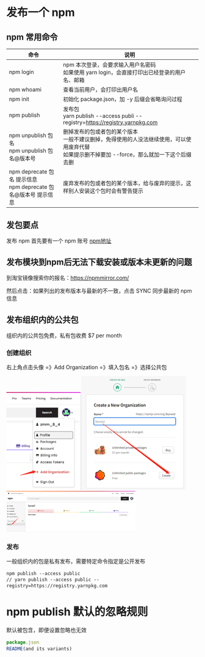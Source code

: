 # 发布一个 npm

## npm 常用命令

| 命令                                                         | 说明                                                         |
| ------------------------------------------------------------ | ------------------------------------------------------------ |
| npm login                                                    | npm 本次登录，会要求输入用户名密码<br />如果使用 yarn login，会直接打印出已经登录的用户名、邮箱 |
| npm whoami                                                   | 查看当前用户，会打印出用户名                                 |
| npm init                                                     | 初始化 package.json，加 -y 后缀会省略询问过程                |
| npm publish                                                  | 发布包<br />yarn publish --access publi --registry=https://registry.yarnpkg.com |
| npm unpublish 包名<br />npm unpublish 包名@版本号            | 删掉发布的包或者包的某个版本<br />一般不建议删掉，免得使用的人没法继续使用，可以使用废弃代替<br />如果提示删不掉要加 --force，那么就加一下这个后缀去删 |
| npm deprecate 包名 提示信息<br />npm deprecate 包名@版本号 提示信息 | 废弃发布的包或者包的某个版本，给与废弃的提示，这样别人安装这个包时会有警告提示 |

## 发包要点

发布 npm 首先要有一个 npm 账号 [npm地址](https://www.npmjs.com/)

## 发布模块到npm后无法下载安装或版本未更新的问题

到淘宝镜像搜索你的报名：https://npmmirror.com/

然后点击：如果列出的发布版本与最新的不一致，点击 SYNC 同步最新的 npm 信息

## 发布组织内的公共包

组织内的公共包免费，私有包收费 $7 per month

### 创建组织

右上角点击头像 =》Add Organization =》填入包名 =》选择公共包

<img src="./npm发布那些事儿.assets/image-20230525141644811.png" alt="image-20230525141644811" style="zoom:50%;" /><img src="./npm发布那些事儿.assets/image-20230525141811273.png" alt="image-20230525141811273" style="zoom:50%;" /><img src="./npm发布那些事儿.assets/image-20230525141847921.png" alt="image-20230525141847921" style="zoom:33%;" />

### 发布

一般组织内的包是私有发布，需要特定命令指定是公开发布

```
npm publish --access public
// yarn publish --access public --registry=https://registry.yarnpkg.com
```





# npm publish 默认的忽略规则

默认被包含，即便设置忽略也无效

```js
package.json
README(and its variants)
```


